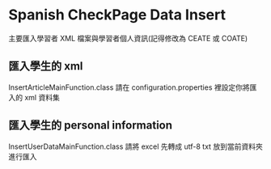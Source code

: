 # Spanish CheckPage Data Insert
主要匯入學習者 XML 檔案與學習者個人資訊(記得修改為 CEATE 或 COATE)
## 匯入學生的 xml
InsertArticleMainFunction.class
請在 configuration.properties 裡設定你將匯入的 xml 資料集
## 匯入學生的 personal information
InsertUserDataMainFunction.class
請將 excel 先轉成 utf-8 txt 放到當前資料夾進行匯入